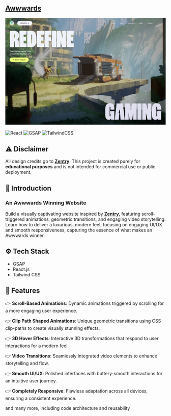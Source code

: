 ## [Awwwards](https://exslym.github.io/awwwards/)

[![preview](https://raw.githubusercontent.com/exslym/awwwards/refs/heads/main/public/preview.jpg)](https://exslym.github.io/awwwards/)

  <div>
    <img src="https://img.shields.io/badge/react-%2320232a.svg?style=for-the-badge&logoColor=white&logo=react&color=3178C6" alt="React" />
    <img src="https://img.shields.io/badge/GSAP-88CE02?style=for-the-badge&logo=greensock&logoColor=white&color=3178C6" alt="GSAP" />
    <img src="https://img.shields.io/badge/tailwind_css-%2338B2AC.svg?style=for-the-badge&logo=tailwind-css&logoColor=white&color=3178C6" alt="TailwindCSS" />
  </div>
  
## ⚠️ Disclaimer
All design credits go to **[Zentry](https://zentry.com/)**. This project is created purely for **educational purposes** and is not intended for commercial use or public deployment.

## <a name="introduction">🤖 Introduction</a>
### An Awwwards Winning Website

Build a visually captivating website inspired by **[Zentry](https://zentry.com/)**, featuring scroll-triggered animations, geometric transitions, and engaging video storytelling. Learn how to deliver a luxurious, modern feel, focusing on engaging UI/UX and smooth responsiveness, capturing the essence of what makes an Awwwards winner.

## <a name="tech-stack">⚙️ Tech Stack</a>

- GSAP
- React.js
- Tailwind CSS

## <a name="features">🔋 Features</a>

👉 **Scroll-Based Animations**: Dynamic animations triggered by scrolling for a more engaging user experience.

👉 **Clip Path Shaped Animations**: Unique geometric transitions using CSS clip-paths to create visually stunning effects.

👉 **3D Hover Effects**: Interactive 3D transformations that respond to user interactions for a modern feel.

👉 **Video Transitions**: Seamlessly integrated video elements to enhance storytelling and flow.

👉 **Smooth UI/UX**: Polished interfaces with buttery-smooth interactions for an intuitive user journey.

👉 **Completely Responsive**: Flawless adaptation across all devices, ensuring a consistent experience.

and many more, including code architecture and reusability

#
